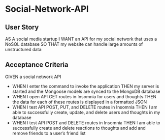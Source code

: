 # Social-Network-API

## User Story
AS A social media startup
I WANT an API for my social network that uses a NoSQL database
SO THAT my website can handle large amounts of unstructured data

## Acceptance Criteria
GIVEN a social network API
- WHEN I enter the command to invoke the application
THEN my server is started and the Mongoose models are synced to the MongoDB database
- WHEN I open API GET routes in Insomnia for users and thoughts
THEN the data for each of these routes is displayed in a formatted JSON
- WHEN I test API POST, PUT, and DELETE routes in Insomnia
THEN I am able to successfully create, update, and delete users and thoughts in my database
- WHEN I test API POST and DELETE routes in Insomnia
THEN I am able to successfully create and delete reactions to thoughts and add and remove friends to a user’s friend list